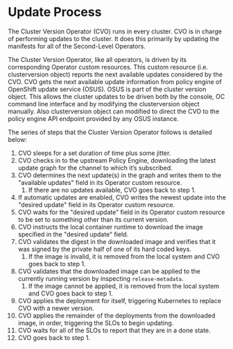 # Update Process

The Cluster Version Operator (CVO) runs in every cluster. CVO is in charge of performing updates to the cluster. It does this primarily by updating the manifests for all of the Second-Level Operators.

The Cluster Version Operator, like all operators, is driven by its corresponding Operator custom resources.
This custom resource (i.e. clusterversion object) reports the next available updates considered by the CVO.
CVO gets the next available update information from policy engine of OpenShift update service (OSUS).
OSUS is part of the cluster version object.
This allows the cluster updates to be driven both by the console, OC command line interface and by modifying the clusterversion object manually.
Also clusterversion object can modified to direct the CVO to the policy engine API endpoint provided by any OSUS instance.



The series of steps that the Cluster Version Operator follows is detailed below:

1. CVO sleeps for a set duration of time plus some jitter.
2. CVO checks in to the upstream Policy Engine, downloading the latest update graph for the channel to which it’s subscribed.
3. CVO determines the next update(s) in the graph and writes them to the "available updates" field in its Operator custom resource.
    1. If there are no updates available, CVO goes back to step 1.
4. If automatic updates are enabled, CVO writes the newest update into the "desired update" field in its Operator custom resource.
5. CVO waits for the "desired update" field in its Operator custom resource to be set to something other than its current version.
6. CVO instructs the local container runtime to download the image specified in the "desired update" field.
7. CVO validates the digest in the downloaded image and verifies that it was signed by the private half of one of its hard coded keys.
    1. If the image is invalid, it is removed from the local system and CVO goes back to step 1.
8. CVO validates that the downloaded image can be applied to the currently running version by inspecting `release-metadata`.
    1. If the image cannot be applied, it is removed from the local system and CVO goes back to step 1.
9. CVO applies the deployment for itself, triggering Kubernetes to replace CVO with a newer version.
10. CVO applies the remainder of the deployments from the downloaded image, in order, triggering the SLOs to begin updating.
11. CVO waits for all of the SLOs to report that they are in a done state.
12. CVO goes back to step 1.